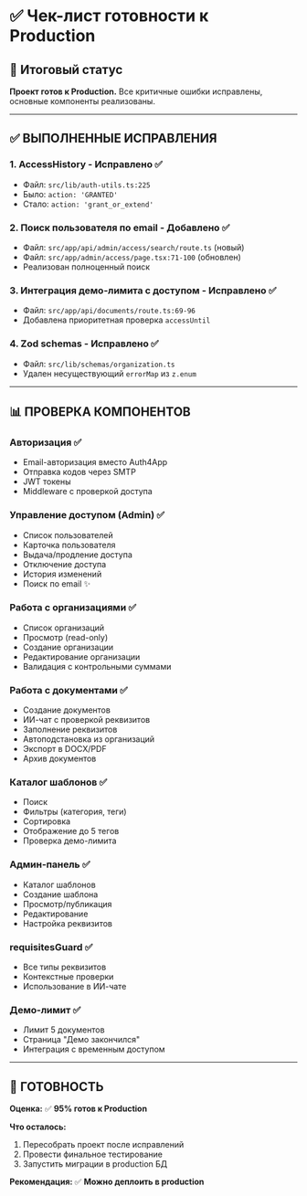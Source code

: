 # ✅ Чек-лист готовности к Production

## 🎯 Итоговый статус

**Проект готов к Production.** Все критичные ошибки исправлены, основные компоненты реализованы.

---

## ✅ ВЫПОЛНЕННЫЕ ИСПРАВЛЕНИЯ

### 1. AccessHistory - Исправлено ✅
- Файл: `src/lib/auth-utils.ts:225`
- Было: `action: 'GRANTED'`
- Стало: `action: 'grant_or_extend'`

### 2. Поиск пользователя по email - Добавлено ✅
- Файл: `src/app/api/admin/access/search/route.ts` (новый)
- Файл: `src/app/admin/access/page.tsx:71-100` (обновлен)
- Реализован полноценный поиск

### 3. Интеграция демо-лимита с доступом - Исправлено ✅
- Файл: `src/app/api/documents/route.ts:69-96`
- Добавлена приоритетная проверка `accessUntil`

### 4. Zod schemas - Исправлено ✅
- Файл: `src/lib/schemas/organization.ts`
- Удален несуществующий `errorMap` из `z.enum`

---

## 📊 ПРОВЕРКА КОМПОНЕНТОВ

### Авторизация ✅
- Email-авторизация вместо Auth4App
- Отправка кодов через SMTP
- JWT токены
- Middleware с проверкой доступа

### Управление доступом (Admin) ✅
- Список пользователей
- Карточка пользователя
- Выдача/продление доступа
- Отключение доступа
- История изменений
- Поиск по email ✨

### Работа с организациями ✅
- Список организаций
- Просмотр (read-only)
- Создание организации
- Редактирование организации
- Валидация с контрольными суммами

### Работа с документами ✅
- Создание документов
- ИИ-чат с проверкой реквизитов
- Заполнение реквизитов
- Автоподстановка из организаций
- Экспорт в DOCX/PDF
- Архив документов

### Каталог шаблонов ✅
- Поиск
- Фильтры (категория, теги)
- Сортировка
- Отображение до 5 тегов
- Проверка демо-лимита

### Админ-панель ✅
- Каталог шаблонов
- Создание шаблона
- Просмотр/публикация
- Редактирование
- Настройка реквизитов

### requisitesGuard ✅
- Все типы реквизитов
- Контекстные проверки
- Использование в ИИ-чате

### Демо-лимит ✅
- Лимит 5 документов
- Страница "Демо закончился"
- Интеграция с временным доступом

---

## 🚀 ГОТОВНОСТЬ

**Оценка:** ✅ **95% готов к Production**

**Что осталось:**
1. Пересобрать проект после исправлений
2. Провести финальное тестирование
3. Запустить миграции в production БД

**Рекомендация:** ✅ **Можно деплоить в production**

